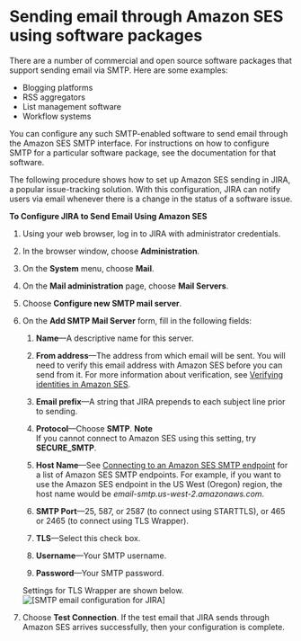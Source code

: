 # Sending email through Amazon SES using software packages<a name="send-email-smtp-software-package"></a>

There are a number of commercial and open source software packages that support sending email via SMTP\. Here are some examples:
+ Blogging platforms
+ RSS aggregators
+ List management software
+ Workflow systems

You can configure any such SMTP\-enabled software to send email through the Amazon SES SMTP interface\. For instructions on how to configure SMTP for a particular software package, see the documentation for that software\.

The following procedure shows how to set up Amazon SES sending in JIRA, a popular issue\-tracking solution\. With this configuration, JIRA can notify users via email whenever there is a change in the status of a software issue\.

**To Configure JIRA to Send Email Using Amazon SES**

1. Using your web browser, log in to JIRA with administrator credentials\.

1. In the browser window, choose **Administration**\.

1. On the **System** menu, choose **Mail**\.

1. On the **Mail administration** page, choose **Mail Servers**\.

1. Choose **Configure new SMTP mail server**\.

1. On the **Add SMTP Mail Server** form, fill in the following fields:

   1. **Name**—A descriptive name for this server\.

   1. **From address**—The address from which email will be sent\. You will need to verify this email address with Amazon SES before you can send from it\. For more information about verification, see [Verifying identities in Amazon SES](verify-addresses-and-domains.md)\.

   1. **Email prefix**—A string that JIRA prepends to each subject line prior to sending\.

   1. **Protocol**—Choose **SMTP**\.
**Note**  
If you cannot connect to Amazon SES using this setting, try **SECURE\_SMTP**\.

   1. **Host Name**—See [Connecting to an Amazon SES SMTP endpoint](smtp-connect.md) for a list of Amazon SES SMTP endpoints\. For example, if you want to use the Amazon SES endpoint in the US West \(Oregon\) region, the host name would be *email\-smtp\.us\-west\-2\.amazonaws\.com*\.

   1. **SMTP Port**—25, 587, or 2587 \(to connect using STARTTLS\), or 465 or 2465 \(to connect using TLS Wrapper\)\.

   1. **TLS**—Select this check box\.

   1. **Username**—Your SMTP username\.

   1. **Password**—Your SMTP password\.

   Settings for TLS Wrapper are shown below\.  
![\[SMTP email configuration for JIRA\]](http://docs.aws.amazon.com/ses/latest/DeveloperGuide/images/SMTP_jira.png)

1. Choose **Test Connection**\. If the test email that JIRA sends through Amazon SES arrives successfully, then your configuration is complete\.